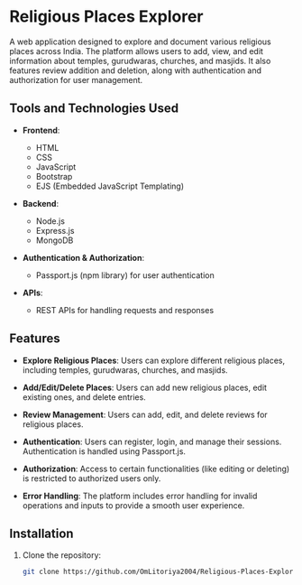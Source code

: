 # Religious Places Explorer

A web application designed to explore and document various religious places across India. The platform allows users to add, view, and edit information about temples, gurudwaras, churches, and masjids. It also features review addition and deletion, along with authentication and authorization for user management.

## Tools and Technologies Used

- **Frontend**: 
  - HTML
  - CSS
  - JavaScript
  - Bootstrap
  - EJS (Embedded JavaScript Templating)
  
- **Backend**: 
  - Node.js
  - Express.js
  - MongoDB

- **Authentication & Authorization**:
  - Passport.js (npm library) for user authentication

- **APIs**:
  - REST APIs for handling requests and responses

## Features

- **Explore Religious Places**: Users can explore different religious places, including temples, gurudwaras, churches, and masjids.
  
- **Add/Edit/Delete Places**: Users can add new religious places, edit existing ones, and delete entries.
  
- **Review Management**: Users can add, edit, and delete reviews for religious places.

- **Authentication**: Users can register, login, and manage their sessions. Authentication is handled using Passport.js.
  
- **Authorization**: Access to certain functionalities (like editing or deleting) is restricted to authorized users only.

- **Error Handling**: The platform includes error handling for invalid operations and inputs to provide a smooth user experience.

## Installation

1. Clone the repository:

   ```bash
   git clone https://github.com/OmLitoriya2004/Religious-Places-Explorer.git
